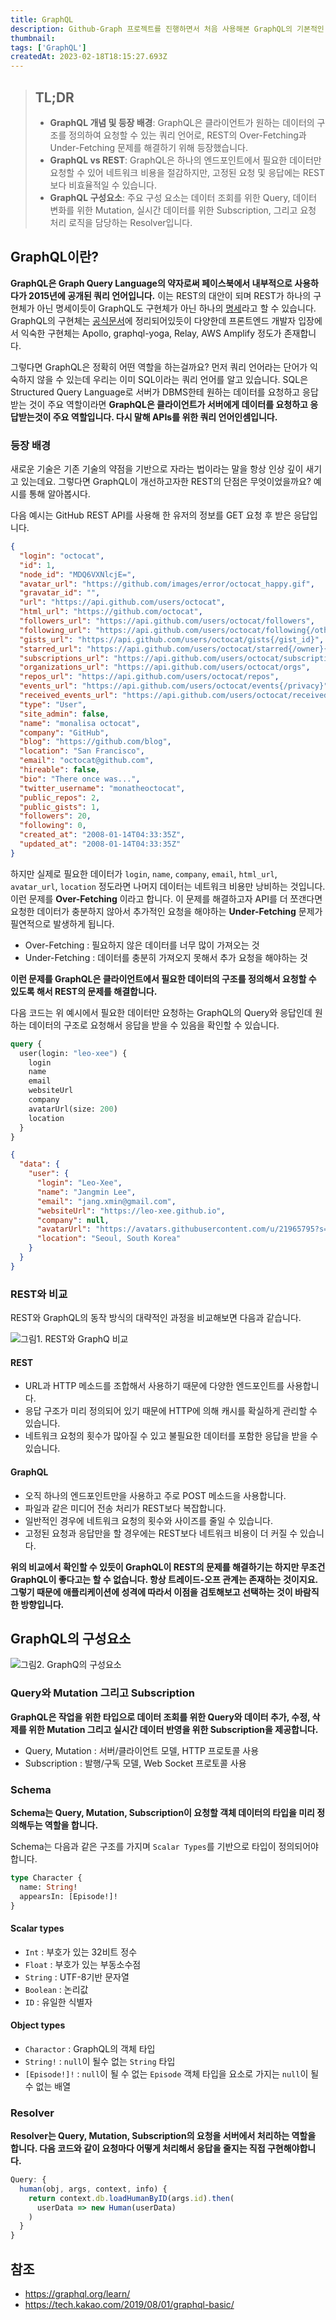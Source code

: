 ```yaml
---
title: GraphQL
description: Github-Graph 프로젝트를 진행하면서 처음 사용해본 GraphQL의 기본적인 개념을 정리합니다.
thumbnail:
tags: ['GraphQL']
createdAt: 2023-02-18T18:15:27.693Z
---
```


> ## TL;DR
>
> - **GraphQL 개념 및 등장 배경**: GraphQL은 클라이언트가 원하는 데이터의 구조를 정의하여 요청할 수 있는 쿼리 언어로, REST의 Over-Fetching과 Under-Fetching 문제를 해결하기 위해 등장했습니다.
> - **GraphQL vs REST**: GraphQL은 하나의 엔드포인트에서 필요한 데이터만 요청할 수 있어 네트워크 비용을 절감하지만, 고정된 요청 및 응답에는 REST보다 비효율적일 수 있습니다.
> - **GraphQL 구성요소**: 주요 구성 요소는 데이터 조회를 위한 Query, 데이터 변화를 위한 Mutation, 실시간 데이터를 위한 Subscription, 그리고 요청 처리 로직을 담당하는 Resolver입니다.

## GraphQL이란?

**GraphQL은 Graph Query Language의 약자로써 페이스북에서 내부적으로 사용하다가 2015년에 공개된 쿼리 언어입니다.** 이는 REST의 대안이 되며 REST가 하나의 구현체가 아닌 명세이듯이 GraphQL도 구현체가 아닌 하나의 [명세](https://github.com/graphql/graphql-spec)라고 할 수 있습니다. GraphQL의 구현체는 [공식문서](https://graphql.org/code/)에 정리되어있듯이 다양한데 프론트엔드 개발자 입장에서 익숙한 구현체는 Apollo, graphql-yoga, Relay, AWS Amplify 정도가 존재합니다.

그렇다면 GraphQL은 정확히 어떤 역할을 하는걸까요? 먼저 쿼리 언어라는 단어가 익숙하지 않을 수 있는데 우리는 이미 SQL이라는 쿼리 언어를 알고 있습니다. SQL은 Structured Query Language로 서버가 DBMS한테 원하는 데이터를 요청하고 응답받는 것이 주요 역할이라면 **GraphQL은 클라이언트가 서버에게 데이터를 요청하고 응답받는것이 주요 역할입니다. 다시 말해 APIs를 위한 쿼리 언어인셈입니다.**

### 등장 배경

새로운 기술은 기존 기술의 약점을 기반으로 자라는 법이라는 말을 항상 인상 깊이 새기고 있는데요. 그렇다면 GraphQL이 개선하고자한 REST의 단점은 무엇이었을까요? 예시를 통해 알아봅시다.

다음 예시는 GitHub REST API를 사용해 한 유저의 정보를 GET 요청 후 받은 응답입니다.

```json title="GET /users/{username}의 응답"
{
  "login": "octocat",
  "id": 1,
  "node_id": "MDQ6VXNlcjE=",
  "avatar_url": "https://github.com/images/error/octocat_happy.gif",
  "gravatar_id": "",
  "url": "https://api.github.com/users/octocat",
  "html_url": "https://github.com/octocat",
  "followers_url": "https://api.github.com/users/octocat/followers",
  "following_url": "https://api.github.com/users/octocat/following{/other_user}",
  "gists_url": "https://api.github.com/users/octocat/gists{/gist_id}",
  "starred_url": "https://api.github.com/users/octocat/starred{/owner}{/repo}",
  "subscriptions_url": "https://api.github.com/users/octocat/subscriptions",
  "organizations_url": "https://api.github.com/users/octocat/orgs",
  "repos_url": "https://api.github.com/users/octocat/repos",
  "events_url": "https://api.github.com/users/octocat/events{/privacy}",
  "received_events_url": "https://api.github.com/users/octocat/received_events",
  "type": "User",
  "site_admin": false,
  "name": "monalisa octocat",
  "company": "GitHub",
  "blog": "https://github.com/blog",
  "location": "San Francisco",
  "email": "octocat@github.com",
  "hireable": false,
  "bio": "There once was...",
  "twitter_username": "monatheoctocat",
  "public_repos": 2,
  "public_gists": 1,
  "followers": 20,
  "following": 0,
  "created_at": "2008-01-14T04:33:35Z",
  "updated_at": "2008-01-14T04:33:35Z"
}
```

하지만 실제로 필요한 데이터가 `login`, `name`, `company`, `email`, `html_url`, `avatar_url`, `location` 정도라면 나머지 데이터는 네트워크 비용만 낭비하는 것입니다. 이런 문제를 **Over-Fetching** 이라고 합니다. 이 문제를 해결하고자 API를 더 쪼갠다면 요청한 데이터가 충분하지 않아서 추가적인 요청을 해야하는 **Under-Fetching** 문제가 필연적으로 발생하게 됩니다.

- Over-Fetching : 필요하지 않은 데이터를 너무 많이 가져오는 것
- Under-Fetching : 데이터를 충분히 가져오지 못해서 추가 요청을 해야하는 것

**이런 문제를 GraphQL은 클라이언트에서 필요한 데이터의 구조를 정의해서 요청할 수 있도록 해서 REST의 문제를 해결합니다.**

다음 코드는 위 예시에서 필요한 데이터만 요청하는 GraphQL의 Query와 응답인데 원하는 데이터의 구조로 요청해서 응답을 받을 수 있음을 확인할 수 있습니다.

```graphql
query {
  user(login: "leo-xee") {
    login
    name
    email
    websiteUrl
    company
    avatarUrl(size: 200)
    location
  }
}
```

```json
{
  "data": {
    "user": {
      "login": "Leo-Xee",
      "name": "Jangmin Lee",
      "email": "jang.xmin@gmail.com",
      "websiteUrl": "https://leo-xee.github.io",
      "company": null,
      "avatarUrl": "https://avatars.githubusercontent.com/u/21965795?s=200&u=d5bd04940150788a2aa483bec04af776b26f5906&v=4",
      "location": "Seoul, South Korea"
    }
  }
}
```

### REST와 비교

REST와 GraphQL의 동작 방식의 대략적인 과정을 비교해보면 다음과 같습니다.

![그림1. REST와 GraphQ 비교](/assets/contents/graphql/1.png)

#### REST

- URL과 HTTP 메소드를 조합해서 사용하기 때문에 다양한 엔드포인트를 사용합니다.
- 응답 구조가 미리 정의되어 있기 때문에 HTTP에 의해 캐시를 확실하게 관리할 수 있습니다.
- 네트워크 요청의 횟수가 많아질 수 있고 불필요한 데이터를 포함한 응답을 받을 수 있습니다.

#### GraphQL

- 오직 하나의 엔드포인트만을 사용하고 주로 POST 메소드을 사용합니다.
- 파일과 같은 미디어 전송 처리가 REST보다 복잡합니다.
- 일반적인 경우에 네트워크 요청의 횟수와 사이즈를 줄일 수 있습니다.
- 고정된 요청과 응답만을 할 경우에는 REST보다 네트워크 비용이 더 커질 수 있습니다.

**위의 비교에서 확인할 수 있듯이 GraphQL이 REST의 문제를 해결하기는 하지만 무조건 GraphQL이 좋다고는 할 수 없습니다. 항상 트레이드-오프 관계는 존재하는 것이지요. 그렇기 때문에 애플리케이션에 성격에 따라서 이점을 검토해보고 선택하는 것이 바람직한 방향입니다.**

## GraphQL의 구성요소

![그림2. GraphQ의 구성요소](/assets/contents/graphql/2.png)

### Query와 Mutation 그리고 Subscription

**GraphQL은 작업을 위한 타입으로 데이터 조회를 위한 Query와 데이터 추가, 수정, 삭제를 위한 Mutation 그리고 실시간 데이터 반영을 위한 Subscription을 제공합니다.**

- Query, Mutation : 서버/클라이언트 모델, HTTP 프로토콜 사용
- Subscription : 발행/구독 모델, Web Socket 프로토콜 사용

### Schema

**Schema는 Query, Mutation, Subscription이 요청할 객체 데이터의 타입을 미리 정의해두는 역할을 합니다.**

Schema는 다음과 같은 구조를 가지며 `Scalar Types`를 기반으로 타입이 정의되어야합니다.

```graphql
type Character {
  name: String!
  appearsIn: [Episode!]!
}
```

#### Scalar types

- `Int` : 부호가 있는 32비트 정수
- `Float` : 부호가 있는 부동소수점
- `String` : UTF-8기반 문자열
- `Boolean` : 논리값
- `ID` : 유일한 식별자

#### Object types

- `Charactor` : GraphQL의 객체 타입
- `String!` : `null`이 될수 없는 `String` 타입
- `[Episode!]!` : `null`이 될 수 없는 `Episode` 객체 타입을 요소로 가지는 `null`이 될 수 없는 배열

### Resolver

**Resolver는 Query, Mutation, Subscription의 요청을 서버에서 처리하는 역할을 합니다. 다음 코드와 같이 요청마다 어떻게 처리해서 응답을 줄지는 직접 구현해야합니다.**

```ts
Query: {
  human(obj, args, context, info) {
    return context.db.loadHumanByID(args.id).then(
      userData => new Human(userData)
    )
  }
}
```

## 참조

- https://graphql.org/learn/
- https://tech.kakao.com/2019/08/01/graphql-basic/
